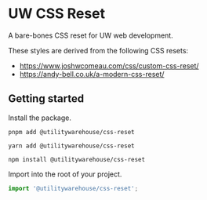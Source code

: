 # UW CSS Reset

A bare-bones CSS reset for UW web development.

These styles are derived from the following CSS resets:

- https://www.joshwcomeau.com/css/custom-css-reset/
- https://andy-bell.co.uk/a-modern-css-reset/

## Getting started

Install the package.

```console
pnpm add @utilitywarehouse/css-reset
```

```console
yarn add @utilitywarehouse/css-reset
```

```console
npm install @utilitywarehouse/css-reset
```

Import into the root of your project.

```js
import '@utilitywarehouse/css-reset';
```


